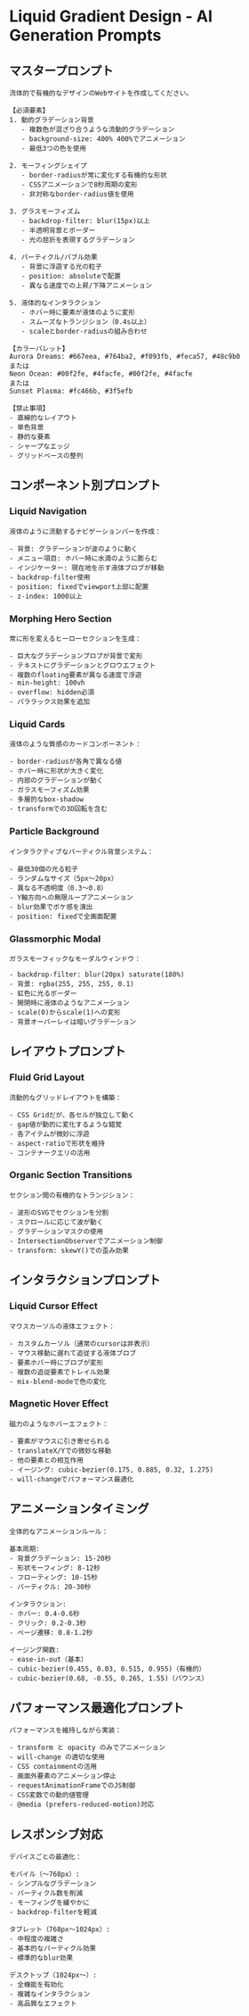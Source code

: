 # Liquid Gradient Design - AI Generation Prompts

## マスタープロンプト

```
流体的で有機的なデザインのWebサイトを作成してください。

【必須要素】
1. 動的グラデーション背景
   - 複数色が混ざり合うような流動的グラデーション
   - background-size: 400% 400%でアニメーション
   - 最低3つの色を使用

2. モーフィングシェイプ
   - border-radiusが常に変化する有機的な形状
   - CSSアニメーションで8秒周期の変形
   - 非対称なborder-radius値を使用

3. グラスモーフィズム
   - backdrop-filter: blur(15px)以上
   - 半透明背景とボーダー
   - 光の屈折を表現するグラデーション

4. パーティクル/バブル効果
   - 背景に浮遊する光の粒子
   - position: absoluteで配置
   - 異なる速度での上昇/下降アニメーション

5. 液体的なインタラクション
   - ホバー時に要素が液体のように変形
   - スムーズなトランジション（0.4s以上）
   - scaleとborder-radiusの組み合わせ

【カラーパレット】
Aurora Dreams: #667eea, #764ba2, #f093fb, #feca57, #48c9b0
または
Neon Ocean: #00f2fe, #4facfe, #00f2fe, #4facfe
または
Sunset Plasma: #fc466b, #3f5efb

【禁止事項】
- 直線的なレイアウト
- 単色背景
- 静的な要素
- シャープなエッジ
- グリッドベースの整列
```

## コンポーネント別プロンプト

### Liquid Navigation

```
液体のように流動するナビゲーションバーを作成：

- 背景: グラデーションが波のように動く
- メニュー項目: ホバー時に水滴のように膨らむ
- インジケーター: 現在地を示す液体ブロブが移動
- backdrop-filter使用
- position: fixedでviewport上部に配置
- z-index: 1000以上
```

### Morphing Hero Section

```
常に形を変えるヒーローセクションを生成：

- 巨大なグラデーションブロブが背景で変形
- テキストにグラデーションとグロウエフェクト
- 複数のfloating要素が異なる速度で浮遊
- min-height: 100vh
- overflow: hidden必須
- パララックス効果を追加
```

### Liquid Cards

```
液体のような質感のカードコンポーネント：

- border-radiusが各角で異なる値
- ホバー時に形状が大きく変化
- 内部のグラデーションが動く
- ガラスモーフィズム効果
- 多層的なbox-shadow
- transformでの3D回転を含む
```

### Particle Background

```
インタラクティブなパーティクル背景システム：

- 最低30個の光る粒子
- ランダムなサイズ（5px〜20px）
- 異なる不透明度（0.3〜0.8）
- Y軸方向への無限ループアニメーション
- blur効果でボケ感を演出
- position: fixedで全画面配置
```

### Glassmorphic Modal

```
ガラスモーフィックなモーダルウィンドウ：

- backdrop-filter: blur(20px) saturate(180%)
- 背景: rgba(255, 255, 255, 0.1)
- 虹色に光るボーダー
- 開閉時に液体のようなアニメーション
- scale(0)からscale(1)への変形
- 背景オーバーレイは暗いグラデーション
```

## レイアウトプロンプト

### Fluid Grid Layout

```
流動的なグリッドレイアウトを構築：

- CSS Gridだが、各セルが独立して動く
- gap値が動的に変化するような錯覚
- 各アイテムが微妙に浮遊
- aspect-ratioで形状を維持
- コンテナークエリの活用
```

### Organic Section Transitions

```
セクション間の有機的なトランジション：

- 波形のSVGでセクションを分割
- スクロールに応じて波が動く
- グラデーションマスクの使用
- IntersectionObserverでアニメーション制御
- transform: skewY()での歪み効果
```

## インタラクションプロンプト

### Liquid Cursor Effect

```
マウスカーソルの液体エフェクト：

- カスタムカーソル（通常のcursorは非表示）
- マウス移動に遅れて追従する液体ブロブ
- 要素ホバー時にブロブが変形
- 複数の追従要素でトレイル効果
- mix-blend-modeで色の変化
```

### Magnetic Hover Effect

```
磁力のようなホバーエフェクト：

- 要素がマウスに引き寄せられる
- translateX/Yでの微妙な移動
- 他の要素との相互作用
- イージング: cubic-bezier(0.175, 0.885, 0.32, 1.275)
- will-changeでパフォーマンス最適化
```

## アニメーションタイミング

```
全体的なアニメーションルール：

基本周期:
- 背景グラデーション: 15-20秒
- 形状モーフィング: 8-12秒  
- フローティング: 10-15秒
- パーティクル: 20-30秒

インタラクション:
- ホバー: 0.4-0.6秒
- クリック: 0.2-0.3秒
- ページ遷移: 0.8-1.2秒

イージング関数:
- ease-in-out（基本）
- cubic-bezier(0.455, 0.03, 0.515, 0.955)（有機的）
- cubic-bezier(0.68, -0.55, 0.265, 1.55)（バウンス）
```

## パフォーマンス最適化プロンプト

```
パフォーマンスを維持しながら実装：

- transform と opacity のみでアニメーション
- will-change の適切な使用
- CSS containmentの活用
- 画面外要素のアニメーション停止
- requestAnimationFrameでのJS制御
- CSS変数での動的値管理
- @media (prefers-reduced-motion)対応
```

## レスポンシブ対応

```
デバイスごとの最適化：

モバイル（〜768px）:
- シンプルなグラデーション
- パーティクル数を削減
- モーフィングを緩やかに
- backdrop-filterを軽減

タブレット（768px〜1024px）:
- 中程度の複雑さ
- 基本的なパーティクル効果
- 標準的なblur効果

デスクトップ（1024px〜）:
- 全機能を有効化
- 複雑なインタラクション
- 高品質なエフェクト
```